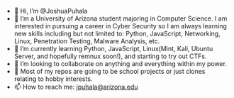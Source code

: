 - 👋 Hi, I’m @JoshuaPuhala
- 👀 I’m a University of Arizona student majoring in Computer Science. I am interested in pursuing a career in Cyber Security so I am always learning new skills including but not limited to: Python, JavaScript, Networking, Linux, Penetration Testing, Malware Analysis, etc.
- 🌱 I’m currently learning Python, JavaScript, Linux(Mint, Kali, Ubuntu Server, and hopefully remnux soon!), and starting to try out CTFs.
- 💞️ I’m looking to collaborate on anything and everything within my power.
- 💼 Most of my repos are going to be school projects or just clones relating to hobby interests. 
- 📫 How to reach me: jpuhala@arizona.edu

<!---
JoshuaPuhala/JoshuaPuhala is a ✨ special ✨ repository because its `README.md` (this file) appears on your GitHub profile.
You can click the Preview link to take a look at your changes.
--->
